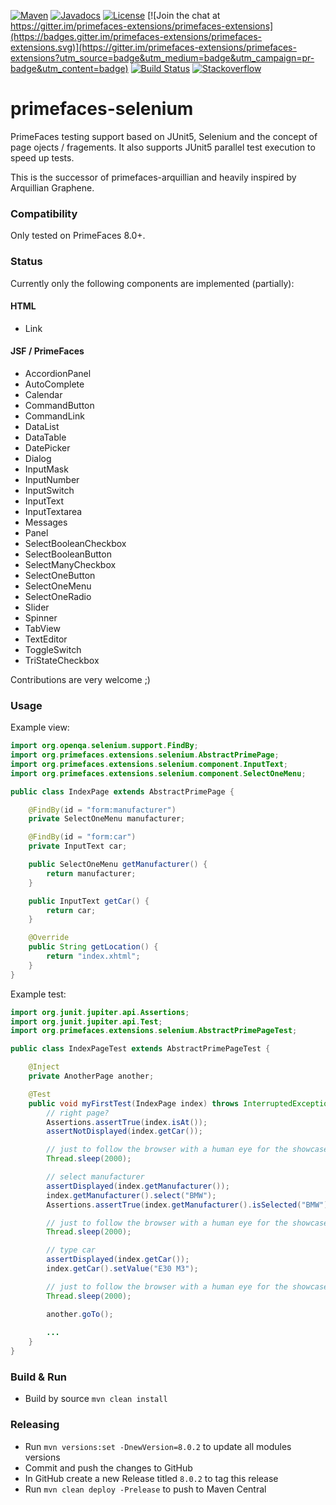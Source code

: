 [![Maven](https://img.shields.io/maven-central/v/org.primefaces.extensions/primefaces-selenium.svg)](https://repo1.maven.org/maven2/org/primefaces/extensions/primefaces-selenium/)
[![Javadocs](http://javadoc.io/badge/org.primefaces.extensions/primefaces-selenium.svg)](http://javadoc.io/doc/org.primefaces.extensions/primefaces-extensions)
[![License](http://img.shields.io/:license-apache-blue.svg)](http://www.apache.org/licenses/LICENSE-2.0.html)
[![Join the chat at https://gitter.im/primefaces-extensions/primefaces-extensions](https://badges.gitter.im/primefaces-extensions/primefaces-extensions.svg)](https://gitter.im/primefaces-extensions/primefaces-extensions?utm_source=badge&utm_medium=badge&utm_campaign=pr-badge&utm_content=badge)
[![Build Status](https://travis-ci.org/primefaces-extensions/primefaces-selenium.svg?branch=master)](https://travis-ci.org/primefaces-extensions/primefaces-selenium)
[![Stackoverflow](https://img.shields.io/badge/StackOverflow-primefaces-chocolate.svg)](https://stackoverflow.com/questions/tagged/primefaces-extensions)

# primefaces-selenium
PrimeFaces testing support based on JUnit5, Selenium and the concept of page ojects / fragements.
It also supports JUnit5 parallel test execution to speed up tests.

This is the successor of primefaces-arquillian and heavily inspired by Arquillian Graphene.

### Compatibility
Only tested on PrimeFaces 8.0+.

### Status
Currently only the following components are implemented (partially):

#### HTML
- Link

#### JSF / PrimeFaces
- AccordionPanel
- AutoComplete
- Calendar
- CommandButton
- CommandLink
- DataList
- DataTable
- DatePicker
- Dialog
- InputMask
- InputNumber
- InputSwitch
- InputText
- InputTextarea
- Messages
- Panel
- SelectBooleanCheckbox
- SelectBooleanButton
- SelectManyCheckbox
- SelectOneButton
- SelectOneMenu
- SelectOneRadio
- Slider
- Spinner
- TabView
- TextEditor
- ToggleSwitch
- TriStateCheckbox

Contributions are very welcome ;)

### Usage

Example view:
```java
import org.openqa.selenium.support.FindBy;
import org.primefaces.extensions.selenium.AbstractPrimePage;
import org.primefaces.extensions.selenium.component.InputText;
import org.primefaces.extensions.selenium.component.SelectOneMenu;

public class IndexPage extends AbstractPrimePage {

    @FindBy(id = "form:manufacturer")
    private SelectOneMenu manufacturer;

    @FindBy(id = "form:car")
    private InputText car;

    public SelectOneMenu getManufacturer() {
        return manufacturer;
    }

    public InputText getCar() {
        return car;
    }

    @Override
    public String getLocation() {
        return "index.xhtml";
    }
}
```

Example test:
```java
import org.junit.jupiter.api.Assertions;
import org.junit.jupiter.api.Test;
import org.primefaces.extensions.selenium.AbstractPrimePageTest;

public class IndexPageTest extends AbstractPrimePageTest {

    @Inject
    private AnotherPage another;

    @Test
    public void myFirstTest(IndexPage index) throws InterruptedException {
        // right page?
        Assertions.assertTrue(index.isAt());
        assertNotDisplayed(index.getCar());

        // just to follow the browser with a human eye for the showcase :D - not need in your real tests
        Thread.sleep(2000);

        // select manufacturer
        assertDisplayed(index.getManufacturer());
        index.getManufacturer().select("BMW");
        Assertions.assertTrue(index.getManufacturer().isSelected("BMW"));

        // just to follow the browser with a human eye for the showcase :D - not need in your real tests
        Thread.sleep(2000);

        // type car
        assertDisplayed(index.getCar());
        index.getCar().setValue("E30 M3");

        // just to follow the browser with a human eye for the showcase :D - not need in your real tests
        Thread.sleep(2000);

        another.goTo();
        
        ...
    }
}
```

### Build & Run
- Build by source `mvn clean install`

### Releasing
- Run `mvn versions:set -DnewVersion=8.0.2` to update all modules versions
- Commit and push the changes to GitHub
- In GitHub create a new Release titled `8.0.2` to tag this release
- Run `mvn clean deploy -Prelease` to push to Maven Central
